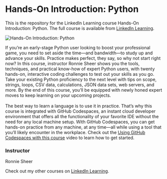 # Hands-On Introduction: Python 
This is the repository for the LinkedIn Learning course Hands-On Introduction: Python. The full course is available from [LinkedIn Learning][lil-course-url].

![Hands-On Introduction: Python ][lil-thumbnail-url]

If you’re an early-stage Python user looking to boost your professional game, you need to set aside the time—and bandwidth—to study up and advance your skills. Practice makes perfect, they say, so why not start right now? In this course, instructor Ronnie Sheer shows you the tools, techniques, and practical know-how of expert Python users, with twenty hands-on, interactive coding challenges to test out your skills as you go. Take your existing Python proficiency to the next level with tips on scope, strings, loops, CSV data, calculations, JSON data sets, web servers, and more. By the end of this course, you’ll be equipped with newly honed expert moves to keep learning on your upcoming projects.<br><br>The best way to learn a language is to use it in practice. That’s why this course is integrated with GitHub Codespaces, an instant cloud developer environment that offers all the functionality of your favorite IDE without the need for any local machine setup. With GitHub Codespaces, you can get hands-on practice from any machine, at any time—all while using a tool that you’ll likely encounter in the workplace. Check out the [Using GitHub Codespaces with this course][gcs-video-url] video to learn how to get started.  

### Instructor

Ronnie Sheer

Check out my other courses on [LinkedIn Learning](https://www.linkedin.com/learning/instructors/ronnie-sheer?u=104).

[lil-course-url]: https://www.linkedin.com/learning/hands-on-introduction-python
[lil-thumbnail-url]: https://media.licdn.com/dms/image/D560DAQGMn-0MyDgvMA/learning-public-crop_675_1200/0/1666990089517?e=1667955600&v=beta&t=BVqwleV72tg2N1j0OA_4Gw9S2ZrPfW797XDNtxZXgfg
[gcs-video-url]: https://www.linkedin.com/learning/hands-on-introduction-python/using-github-codespaces-with-this-course
